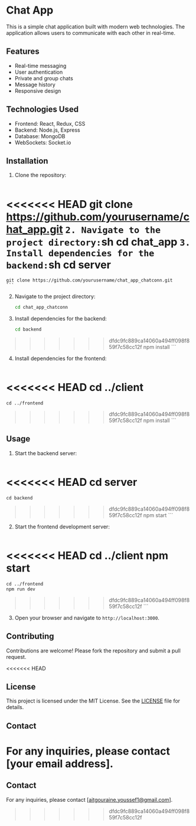 # Chat App

This is a simple chat application built with modern web technologies. The application allows users to communicate with each other in real-time.

## Features

- Real-time messaging
- User authentication
- Private and group chats
- Message history
- Responsive design

## Technologies Used

- Frontend: React, Redux, CSS
- Backend: Node.js, Express
- Database: MongoDB
- WebSockets: Socket.io

## Installation

1. Clone the repository:
    ```sh
<<<<<<< HEAD
    git clone https://github.com/yourusername/chat_app.git
    ```
2. Navigate to the project directory:
    ```sh
    cd chat_app
    ```
3. Install dependencies for the backend:
    ```sh
    cd server
=======
    git clone https://github.com/yourusername/chat_app_chatconn.git
    ```
2. Navigate to the project directory:
    ```sh
    cd chat_app_chatconn
    ```
3. Install dependencies for the backend:
    ```sh
    cd backend
>>>>>>> dfdc9fc889ca14060a494ff098f859f7c58cc12f
    npm install
    ```
4. Install dependencies for the frontend:
    ```sh
<<<<<<< HEAD
    cd ../client
=======
    cd ../frontend
>>>>>>> dfdc9fc889ca14060a494ff098f859f7c58cc12f
    npm install
    ```

## Usage

1. Start the backend server:
    ```sh
<<<<<<< HEAD
    cd server
=======
    cd backend
>>>>>>> dfdc9fc889ca14060a494ff098f859f7c58cc12f
    npm start
    ```
2. Start the frontend development server:
    ```sh
<<<<<<< HEAD
    cd ../client
    npm start
=======
    cd ../frontend
    npm run dev
>>>>>>> dfdc9fc889ca14060a494ff098f859f7c58cc12f
    ```
3. Open your browser and navigate to `http://localhost:3000`.

## Contributing

Contributions are welcome! Please fork the repository and submit a pull request.

<<<<<<< HEAD
## License

This project is licensed under the MIT License. See the [LICENSE](LICENSE) file for details.

## Contact

For any inquiries, please contact [your email address].
=======


## Contact

For any inquiries, please contact [aitgouraine.youssef1@gmail.com].
>>>>>>> dfdc9fc889ca14060a494ff098f859f7c58cc12f
